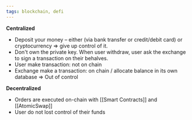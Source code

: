```yaml
---
tags: blockchain, defi
---
```


**Centralized**

- Deposit your money – either (via bank transfer or credit/debit card) or
  cryptocurrency => give up control of it.
- Don't own the private key. When user withdraw, user ask the exchange to sign a
  transaction on their behalves.
- User make transaction: not on chain
- Exchange make a transaction: on chain / allocate balance in its own database
  => Out of control

**Decentralized**

- Orders are executed on-chain with [[Smart Contracts]] and [[AtomicSwap]]
- User do not lost control of their funds
